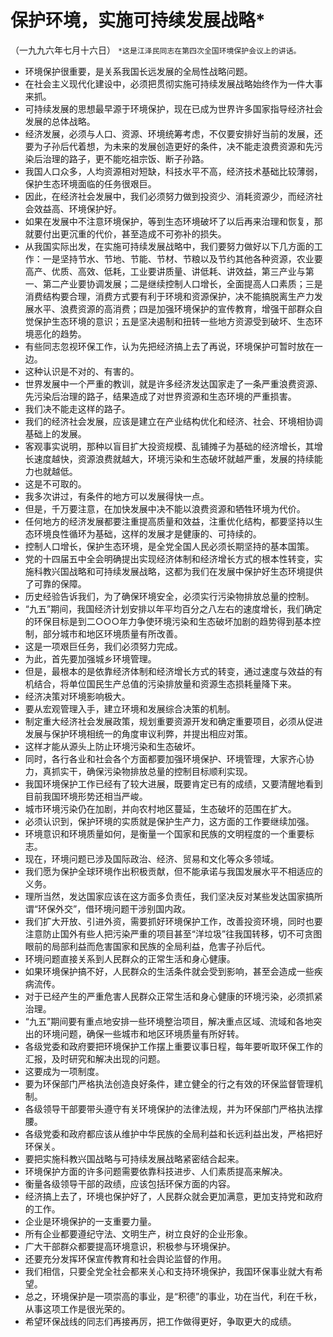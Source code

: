 # 保护环境，实施可持续发展战略*（一九九六年七月十六日）
`*这是江泽民同志在第四次全国环境保护会议上的讲话。`- 环境保护很重要，是关系我国长远发展的全局性战略问题。- 在社会主义现代化建设中，必须把贯彻实施可持续发展战略始终作为一件大事来抓。- 可持续发展的思想最早源于环境保护，现在已成为世界许多国家指导经济社会发展的总体战略。- 经济发展，必须与人口、资源、环境统筹考虑，不仅要安排好当前的发展，还要为子孙后代着想，为未来的发展创造更好的条件，决不能走浪费资源和先污染后治理的路子，更不能吃祖宗饭、断子孙路。- 我国人口众多，人均资源相对短缺，科技水平不高，经济技术基础比较薄弱，保护生态环境面临的任务很艰巨。- 因此，在经济社会发展中，我们必须努力做到投资少、消耗资源少，而经济社会效益高、环境保护好。- 如果在发展中不注意环境保护，等到生态环境破坏了以后再来治理和恢复，那就要付出更沉重的代价，甚至造成不可弥补的损失。- 从我国实际出发，在实施可持续发展战略中，我们要努力做好以下几方面的工作：一是坚持节水、节地、节能、节材、节粮以及节约其他各种资源，农业要高产、优质、高效、低耗，工业要讲质量、讲低耗、讲效益，第三产业与第一、第二产业要协调发展；二是继续控制人口增长，全面提高人口素质；三是消费结构要合理，消费方式要有利于环境和资源保护，决不能搞脱离生产力发展水平、浪费资源的高消费；四是加强环境保护的宣传教育，增强干部群众自觉保护生态环境的意识；五是坚决遏制和扭转一些地方资源受到破坏、生态环境恶化的趋势。- 有些同志忽视环保工作，认为先把经济搞上去了再说，环境保护可暂时放在一边。- 这种认识是不对的、有害的。- 世界发展中一个严重的教训，就是许多经济发达国家走了一条严重浪费资源、先污染后治理的路子，结果造成了对世界资源和生态环境的严重损害。- 我们决不能走这样的路子。- 我们的经济社会发展，应该是建立在产业结构优化和经济、社会、环境相协调基础上的发展。- 客观事实说明，那种以盲目扩大投资规模、乱铺摊子为基础的经济增长，其增长速度越快，资源浪费就越大，环境污染和生态破坏就越严重，发展的持续能力也就越低。- 这是不可取的。- 我多次讲过，有条件的地方可以发展得快一点。- 但是，千万要注意，在加快发展中决不能以浪费资源和牺牲环境为代价。- 任何地方的经济发展都要注重提高质量和效益，注重优化结构，都要坚持以生态环境良性循环为基础，这样的发展才是健康的、可持续的。- 控制人口增长，保护生态环境，是全党全国人民必须长期坚持的基本国策。- 党的十四届五中全会明确提出实现经济体制和经济增长方式的根本性转变，实施科教兴国战略和可持续发展战略，这都为我们在发展中保护好生态环境提供了可靠的保障。- 历史经验告诉我们，为了确保环境安全，必须实行污染物排放总量的控制。- “九五”期间，我国经济计划安排以年平均百分之八左右的速度增长，我们确定的环保目标是到二○○○年力争使环境污染和生态破坏加剧的趋势得到基本控制，部分城市和地区环境质量有所改善。- 这是一项艰巨任务，我们必须努力完成。- 为此，首先要加强城乡环境管理。- 但是，最根本的是依靠经济体制和经济增长方式的转变，通过速度与效益的有机结合，将单位国民生产总值的污染排放量和资源生态损耗量降下来。- 经济决策对环境影响极大。- 要从宏观管理入手，建立环境和发展综合决策的机制。- 制定重大经济社会发展政策，规划重要资源开发和确定重要项目，必须从促进发展与保护环境相统一的角度审议利弊，并提出相应对策。- 这样才能从源头上防止环境污染和生态破坏。- 同时，各行各业和社会各个方面都要加强环境保护、环境管理，大家齐心协力，真抓实干，确保污染物排放总量的控制目标顺利实现。- 我国环境保护工作已经有了较大进展，既要肯定已有的成绩，又要清醒地看到目前我国环境形势还相当严峻。- 城市环境污染仍在加剧，并向农村地区蔓延，生态破坏的范围在扩大。- 必须认识到，保护环境的实质就是保护生产力，这方面的工作要继续加强。- 环境意识和环境质量如何，是衡量一个国家和民族的文明程度的一个重要标志。- 现在，环境问题已涉及国际政治、经济、贸易和文化等众多领域。- 我们愿为保护全球环境作出积极贡献，但不能承诺与我国发展水平不相适应的义务。- 理所当然，发达国家应该在这方面多负责任，我们坚决反对某些发达国家搞所谓“环保外交”，借环境问题干涉别国内政。- 我们扩大开放、引进外资，需要抓好环境保护工作，改善投资环境，同时也要注意防止国外有些人把污染严重的项目甚至“洋垃圾”往我国转移，切不可贪图眼前的局部利益而危害国家和民族的全局利益，危害子孙后代。- 环境问题直接关系到人民群众的正常生活和身心健康。- 如果环境保护搞不好，人民群众的生活条件就会受到影响，甚至会造成一些疾病流传。- 对于已经产生的严重危害人民群众正常生活和身心健康的环境污染，必须抓紧治理。- “九五”期间要有重点地安排一些环境整治项目，解决重点区域、流域和各地突出的环境问题，确保一些城市和地区环境质量有所好转。- 各级党委和政府要把环境保护工作摆上重要议事日程，每年要听取环保工作的汇报，及时研究和解决出现的问题。- 这要成为一项制度。- 要为环保部门严格执法创造良好条件，建立健全的行之有效的环保监督管理机制。- 各级领导干部要带头遵守有关环境保护的法律法规，并为环保部门严格执法撑腰。- 各级党委和政府都应该从维护中华民族的全局利益和长远利益出发，严格把好环保关。- 要把实施科教兴国战略与可持续发展战略紧密结合起来。- 环境保护方面的许多问题需要依靠科技进步、人们素质提高来解决。- 衡量各级领导干部的政绩，应该包括环保方面的内容。- 经济搞上去了，环境也保护好了，人民群众就会更加满意，更加支持党和政府的工作。- 企业是环境保护的一支重要力量。- 所有企业都要遵纪守法、文明生产，树立良好的企业形象。- 广大干部群众都要提高环境意识，积极参与环境保护。- 还要充分发挥环保宣传教育和社会舆论监督的作用。- 我们相信，只要全党全社会都来关心和支持环境保护，我国环保事业就大有希望。- 总之，环境保护是一项崇高的事业，是“积德”的事业，功在当代，利在千秋，从事这项工作是很光荣的。- 希望环保战线的同志们再接再厉，把工作做得更好，争取更大的成绩。